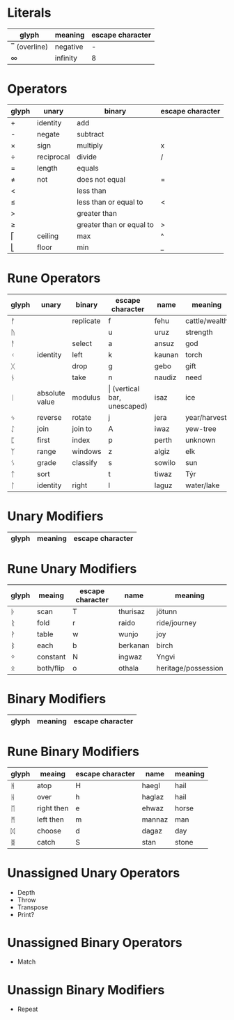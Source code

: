 # Literals

| glyph        | meaning  | escape character |
| ------------ | -------- | ---------------- |
| ‾ (overline) | negative | -                |
| ∞            | infinity | 8                |

# Operators

| glyph | unary      | binary                    | escape character |
| ----- | ---------- | ------------------------- | ---------------- |
| +     | identity   | add                       |                  |
| -     | negate     | subtract                  |                  |
| ×     | sign       | multiply                  | x                |
| ÷     | reciprocal | divide                    | /                |
| =     | length     | equals                    |                  |
| ≠     | not        | does not equal            | =                |
| <     |            | less than                 |                  |
| ≤     |            | less than or equal to     | <                |
| >     |            | greater than              |                  |
| ≥     |            | greater than  or equal to | >                |
| ⎡     | ceiling    | max                       | ^                |
| ⎣     | floor      | min                       | _                |

# Rune Operators

| glyph | unary          | binary    | escape character             | name   | meaning       |
| ----- | -------------- | --------- | ---------------------------- | ------ | ------------- |
| ᚠ     |                | replicate | f                            | fehu   | cattle/wealth |
| ᚢ     |                |           | u                            | uruz   | strength      |
| ᚨ     |                | select    | a                            | ansuz  | god           |
| ᚲ     | identity       | left      | k                            | kaunan | torch         |
| ᚷ     |                | drop      | g                            | gebo   | gift          |
| ᚾ     |                | take      | n                            | naudiz | need          |
| ᛁ     | absolute value | modulus   | \| (vertical bar, unescaped) | isaz   | ice           |
| ᛃ     | reverse        | rotate    | j                            | jera   | year/harvest  |
| ᛇ     | join           | join to   | A                            | iwaz   | yew-tree      |
| ᛈ     | first          | index     | p                            | perth  | unknown       |
| ᛉ     | range          | windows   | z                            | algiz  | elk           |
| ᛊ     | grade          | classify  | s                            | sowilo | sun           |
| ᛏ     | sort           |           | t                            | tiwaz  | Týr           |
| ᛚ     | identity       | right     | l                            | laguz  | water/lake    |

# Unary Modifiers

| glyph | meaning | escape character |
| ----- | ------- | ---------------- |

# Rune Unary Modifiers

| glyph | meaing    | escape character | name     | meaning             |
| ----- | --------- | ---------------- | -------- | ------------------- |
| ᚦ     | scan      | T                | thurisaz | jötunn              |
| ᚱ     | fold      | r                | raido    | ride/journey        |
| ᚹ     | table     | w                | wunjo    | joy                 |
| ᛒ     | each      | b                | berkanan | birch               |
| ᛜ     | constant  | N                | ingwaz   | Yngvi               |
| ᛟ     | both/flip | o                | othala   | heritage/possession |

# Binary Modifiers

| glyph | meaning | escape character |
| ----- | ------- | ---------------- |

# Rune Binary Modifiers

| glyph | meaing     | escape character | name   | meaning |
| ----- | ---------- | ---------------- | ------ | ------- |
| ᚻ     | atop       | H                | haegl  | hail    |
| ᚺ     | over       | h                | haglaz | hail    |
| ᛖ     | right then | e                | ehwaz  | horse   |
| ᛗ     | left then  | m                | mannaz | man     |
| ᛞ     | choose     | d                | dagaz  | day     |
| ᛥ     | catch      | S                | stan   | stone   |

# Unassigned Unary Operators
- Depth
- Throw
- Transpose
- Print?

# Unassigned Binary Operators
- Match

# Unassign Binary Modifiers
- Repeat